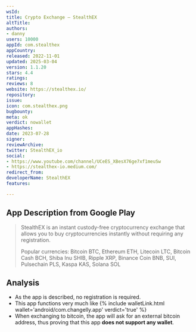 ```yaml
---
wsId: 
title: Crypto Exchange — StealthEX
altTitle: 
authors:
- danny
users: 10000
appId: com.stealthex
appCountry: 
released: 2022-11-01
updated: 2025-03-04
version: 1.1.20
stars: 4.4
ratings: 
reviews: 8
website: https://stealthex.io/
repository: 
issue: 
icon: com.stealthex.png
bugbounty: 
meta: ok
verdict: nowallet
appHashes: 
date: 2023-07-28
signer: 
reviewArchive: 
twitter: StealthEX_io
social:
- https://www.youtube.com/channel/UCeES_XBesX76ge7xf1meuSw
- https://stealthex-io.medium.com/
redirect_from: 
developerName: StealthEX
features: 

---
```


## App Description from Google Play

> StealthEX is an instant custody-free cryptocurrency exchange that allows you to buy cryptocurrencies instantly without requiring any registration.
>
> Popular currencies: Bitcoin BTC, Ethereum ETH, Litecoin LTC, Bitcoin Cash BCH, Shiba Inu SHIB, Ripple XRP, Binance Coin BNB, SUI, Pulsechain PLS, Kaspa KAS, Solana SOL

## Analysis 

- As the app is described, no registration is required. 
- This app functions very much like {% include walletLink.html wallet='android/com.changelly.app' verdict='true' %}
- When exchanging to bitcoin, the app will ask for an external bitcoin address, thus proving that this app **does not support any wallet**.